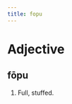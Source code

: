 ```yaml
---
title: fopu
---
```


Adjective
================================

fōpu
----------------

1. Full, stuffed.
